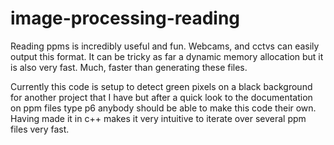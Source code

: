 # image-processing-reading

Reading ppms is incredibly useful and fun. Webcams, and cctvs can easily output this format. 
It can be tricky as far a dynamic memory allocation but it is also very fast. Much, faster than generating these files.

Currently this code is setup to detect green pixels on a black background for another project that  I have but after a quick look 
to the documentation on ppm files type p6 anybody should be able to make this code their own. Having made it in c++ makes it
very intuitive to iterate over several ppm files very fast.
